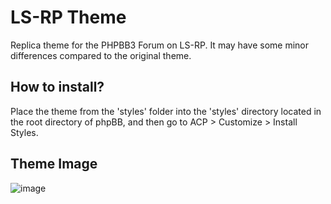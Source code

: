 # LS-RP Theme
Replica theme for the PHPBB3 Forum on LS-RP. It may have some minor differences compared to the original theme.

## How to install?

Place the theme from the 'styles' folder into the 'styles' directory located in the root directory of phpBB, and then go to ACP > Customize > Install Styles.

## Theme Image

![image](https://github.com/ulasbayraktar/lsrp-theme/assets/73671806/04a4107b-a045-4ee3-89ad-414b09227125)
